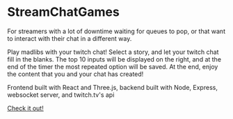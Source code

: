 # StreamChatGames

For streamers with a lot of downtime waiting for queues to pop, or that want to interact with their chat in a different way.

Play madlibs with your twitch chat! Select a story, and let your twitch chat fill in the blanks. The top 10 inputs will be displayed on the right,
and at the end of the timer the most repeated option will be saved. At the end, enjoy the content that you and your chat has created!

Frontend built with React and Three.js, backend built with Node, Express, websocket server, and twitch.tv's api

[Check it out!](http://ec2-3-14-133-230.us-east-2.compute.amazonaws.com:3000/)
